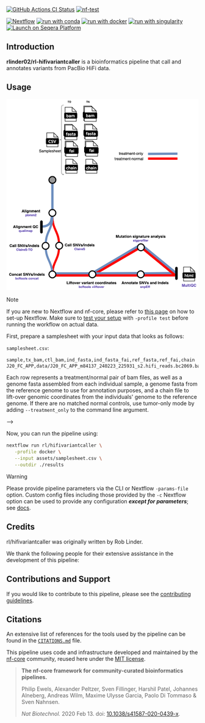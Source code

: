 [![GitHub Actions CI Status](https://github.com/rlinder02/rl-hifivariantcaller/actions/workflows/ci.yml/badge.svg)](https://github.com/rlinder02/rl-hifivariantcaller/actions/workflows/ci.yml)
[![nf-test](https://img.shields.io/badge/unit_tests-nf--test-337ab7.svg)](https://www.nf-test.com)

[![Nextflow](https://img.shields.io/badge/nextflow%20DSL2-%E2%89%A523.04.0-23aa62.svg)](https://www.nextflow.io/)
[![run with conda](http://img.shields.io/badge/run%20with-conda-3EB049?labelColor=000000&logo=anaconda)](https://docs.conda.io/en/latest/)
[![run with docker](https://img.shields.io/badge/run%20with-docker-0db7ed?labelColor=000000&logo=docker)](https://www.docker.com/)
[![run with singularity](https://img.shields.io/badge/run%20with-singularity-1d355c.svg?labelColor=000000)](https://sylabs.io/docs/)
[![Launch on Seqera Platform](https://img.shields.io/badge/Launch%20%F0%9F%9A%80-Seqera%20Platform-%234256e7)](https://cloud.seqera.io/launch?pipeline=https://github.com/rl/hifivariantcaller)

## Introduction

**rlinder02/rl-hifivariantcaller** is a bioinformatics pipeline that call and annotates variants from PacBio HiFi data. 

## Usage

![alt text](docs/images/LongReadVariantCalling_Metromap.drawio.png)
> [!NOTE]
> If you are new to Nextflow and nf-core, please refer to [this page](https://nf-co.re/docs/usage/installation) on how to set-up Nextflow. Make sure to [test your setup](https://nf-co.re/docs/usage/introduction#how-to-run-a-pipeline) with `-profile test` before running the workflow on actual data.

First, prepare a samplesheet with your input data that looks as follows:

`samplesheet.csv`:

```csv
sample,tx_bam,ctl_bam,ind_fasta,ind_fasta_fai,ref_fasta,ref_fai,chain
J20_FC_APP,data/J20_FC_APP_m84137_240223_225931_s2.hifi_reads.bc2069.bam,data/J20_FC_CTL_m84137_240224_005830_s3.hifi_reads.bc2070.bam,data/J20_CTL.primary.scaffolded.fasta,data/J20_CTL.primary.scaffolded.fasta.fai,data/mm10.chrs.fasta,data/mm10.chrs.fasta.fai,data/J20_CTL.primary.scaffoldedToMm10.chrs.over.chain.gz
```

Each row represents a treatment/normal pair of bam files, as well as a genome fasta assembled from each individual sample, a genome fasta from the reference genome to use for annotation purposes, and a chain file to lift-over genomic coordinates from the individuals' genome to the reference genome. If there are no matched normal controls, use tumor-only mode by adding `--treatment_only` to the command line argument. 

-->

Now, you can run the pipeline using:

```bash
nextflow run rl/hifivariantcaller \
   -profile docker \
   --input assets/samplesheet.csv \
   --outdir ./results
```

> [!WARNING]
> Please provide pipeline parameters via the CLI or Nextflow `-params-file` option. Custom config files including those provided by the `-c` Nextflow option can be used to provide any configuration _**except for parameters**_;
> see [docs](https://nf-co.re/usage/configuration#custom-configuration-files).

## Credits

rl/hifivariantcaller was originally written by Rob Linder.

We thank the following people for their extensive assistance in the development of this pipeline:

<!-- TODO nf-core: If applicable, make list of people who have also contributed -->

## Contributions and Support

If you would like to contribute to this pipeline, please see the [contributing guidelines](.github/CONTRIBUTING.md).

## Citations

<!-- TODO nf-core: Add citation for pipeline after first release. Uncomment lines below and update Zenodo doi and badge at the top of this file. -->
<!-- If you use rl/hifivariantcaller for your analysis, please cite it using the following doi: [10.5281/zenodo.XXXXXX](https://doi.org/10.5281/zenodo.XXXXXX) -->

<!-- TODO nf-core: Add bibliography of tools and data used in your pipeline -->

An extensive list of references for the tools used by the pipeline can be found in the [`CITATIONS.md`](CITATIONS.md) file.

This pipeline uses code and infrastructure developed and maintained by the [nf-core](https://nf-co.re) community, reused here under the [MIT license](https://github.com/nf-core/tools/blob/master/LICENSE).

> **The nf-core framework for community-curated bioinformatics pipelines.**
>
> Philip Ewels, Alexander Peltzer, Sven Fillinger, Harshil Patel, Johannes Alneberg, Andreas Wilm, Maxime Ulysse Garcia, Paolo Di Tommaso & Sven Nahnsen.
>
> _Nat Biotechnol._ 2020 Feb 13. doi: [10.1038/s41587-020-0439-x](https://dx.doi.org/10.1038/s41587-020-0439-x).

